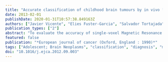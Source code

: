 ```yaml
---
title: "Accurate classification of childhood brain tumours by in vivo ¹H MRS - a multi-centre study."
date: 2013-02-01
publishDate: 2020-01-31T10:57:38.849163Z
authors: ["Javier Vicente", "Elies Fuster-Garcia", "Salvador Tortajada", "Juan M. García-Gómez", "Nigel Davies", "Kal Natarajan", "Martin Wilson", "Richard G. Grundy", "Pieter Wesseling", "Daniel Monleón", "Bernardo Celda", "Montserrat Robles", "Andrew C. Peet"]
publication_types: ["2"]
abstract: "To evaluate the accuracy of single-voxel Magnetic Resonance Spectroscopy ((1)H MRS) as a non-invasive diagnostic aid for paediatric brain tumours in a multi-national study. Our hypotheses are (1) that automated classification based on (1)H MRS provides an accurate non-invasive diagnosis in multi-centre datasets and (2) using a protocol which increases the metabolite information improves the diagnostic accuracy. Seventy-eight patients under 16 years old with histologically proven brain tumours from 10 international centres were investigated. Discrimination of 29 medulloblastomas, 11 ependymomas and 38 pilocytic astrocytomas (PILOAs) was evaluated. Single-voxel MRS was undertaken prior to diagnosis (1.5 T Point-Resolved Spectroscopy (PRESS), Proton Brain Exam (PROBE) or Stimulated Echo Acquisition Mode (STEAM), echo time (TE) 20-32 ms and 135-136 ms). MRS data were processed using two strategies, determination of metabolite concentrations using TARQUIN software and automatic feature extraction with Peak Integration (PI). Linear Discriminant Analysis (LDA) was applied to this data to produce diagnostic classifiers. An evaluation of the diagnostic accuracy was performed based on resampling to measure the Balanced Accuracy Rate (BAR). The accuracy of the diagnostic classifiers for discriminating the three tumour types was found to be high (BAR 0.98) when a combination of TE was used. The combination of both TEs significantly improved the classification performance (p<0.01, Tukey's test) compared with the use of one TE alone. Other tumour types were classified accurately as glial or primitive neuroectodermal (BAR 1.00). (1)H MRS has excellent accuracy for the non-invasive diagnosis of common childhood brain tumours particularly if the metabolite information is maximised and should become part of routine clinical assessment for these children."
featured: false
publication: "*European journal of cancer (Oxford, England : 1990)*"
tags: ["Adolescent; Brain Neoplasms", "classification", "diagnosis", "metabolism; Child; Child", "Preschool; Humans; Infant; Infant", "Newborn; Magnetic Resonance Spectroscopy", "methods"]
doi: "10.1016/j.ejca.2012.09.003"
---
```


